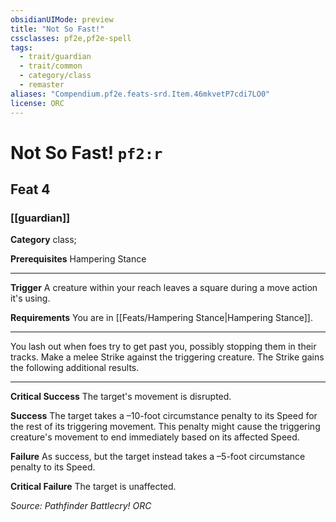 ```yaml
---
obsidianUIMode: preview
title: "Not So Fast!"
cssclasses: pf2e,pf2e-spell
tags:
  - trait/guardian
  - trait/common
  - category/class
  - remaster
aliases: "Compendium.pf2e.feats-srd.Item.46mkvetP7cdi7LO0"
license: ORC
---
```

# Not So Fast! `pf2:r`
## Feat 4
### [[guardian]]

**Category** class; 



**Prerequisites** Hampering Stance
* * *
**Trigger** A creature within your reach leaves a square during a move action it's using.

**Requirements** You are in [[Feats/Hampering Stance|Hampering Stance]].

* * *

You lash out when foes try to get past you, possibly stopping them in their tracks. Make a melee Strike against the triggering creature. The Strike gains the following additional results.

* * *

**Critical Success** The target's movement is disrupted.

**Success** The target takes a –10-foot circumstance penalty to its Speed for the rest of its triggering movement. This penalty might cause the triggering creature's movement to end immediately based on its affected Speed.

**Failure** As success, but the target instead takes a –5-foot circumstance penalty to its Speed.

**Critical Failure** The target is unaffected.

*Source: Pathfinder Battlecry!*
*ORC*
